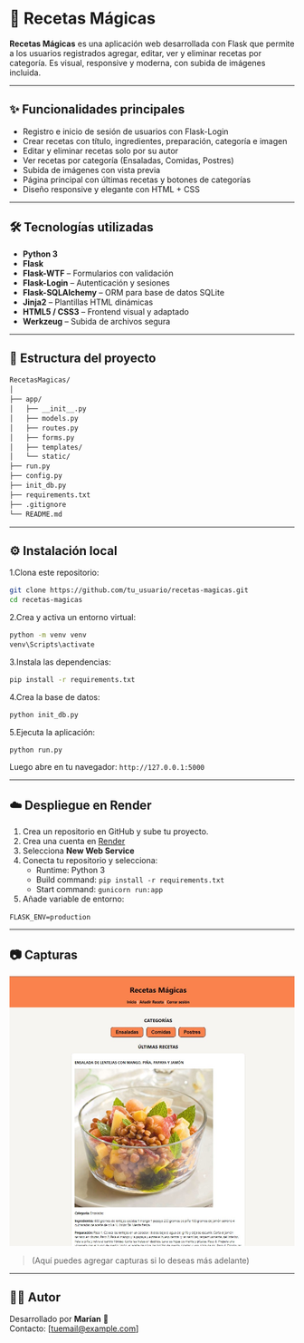 # 🧁 Recetas Mágicas

**Recetas Mágicas** es una aplicación web desarrollada con Flask que permite a los usuarios registrados agregar, editar, ver y eliminar recetas por categoría. Es visual, responsive y moderna, con subida de imágenes incluida.

---

## ✨ Funcionalidades principales

- Registro e inicio de sesión de usuarios con Flask-Login
- Crear recetas con título, ingredientes, preparación, categoría e imagen
- Editar y eliminar recetas solo por su autor
- Ver recetas por categoría (Ensaladas, Comidas, Postres)
- Subida de imágenes con vista previa
- Página principal con últimas recetas y botones de categorías
- Diseño responsive y elegante con HTML + CSS

---

## 🛠️ Tecnologías utilizadas

- **Python 3**
- **Flask**
- **Flask-WTF** – Formularios con validación
- **Flask-Login** – Autenticación y sesiones
- **Flask-SQLAlchemy** – ORM para base de datos SQLite
- **Jinja2** – Plantillas HTML dinámicas
- **HTML5 / CSS3** – Frontend visual y adaptado
- **Werkzeug** – Subida de archivos segura

---

## 📁 Estructura del proyecto

```bash
RecetasMagicas/
│
├── app/
│   ├── __init__.py
│   ├── models.py
│   ├── routes.py
│   ├── forms.py
│   ├── templates/
│   └── static/
├── run.py
├── config.py
├── init_db.py
├── requirements.txt
├── .gitignore
└── README.md
```

---

## ⚙️ Instalación local

1.Clona este repositorio:

```bash
git clone https://github.com/tu_usuario/recetas-magicas.git
cd recetas-magicas
```

2.Crea y activa un entorno virtual:

```bash
python -m venv venv
venv\Scripts\activate
```

3.Instala las dependencias:

```bash
pip install -r requirements.txt
```

4.Crea la base de datos:

```bash
python init_db.py
```

5.Ejecuta la aplicación:

```bash
python run.py
```

Luego abre en tu navegador: `http://127.0.0.1:5000`

---

## ☁️ Despliegue en Render

1. Crea un repositorio en GitHub y sube tu proyecto.
2. Crea una cuenta en [Render](https://render.com)
3. Selecciona **New Web Service**
4. Conecta tu repositorio y selecciona:
   - Runtime: Python 3
   - Build command: `pip install -r requirements.txt`
   - Start command: `gunicorn run:app`
5. Añade variable de entorno:

``
FLASK_ENV=production
``

---

## 📷 Capturas

![Captura del proyecto](assets/screenshot_1.jpg)

> (Aquí puedes agregar capturas si lo deseas más adelante)

---

## 🧑‍💻 Autor

Desarrollado por **Marían** 🧡  
Contacto: [tuemail@example.com]
